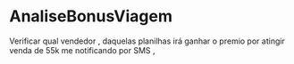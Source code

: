 # AnaliseBonusViagem
Verificar qual vendedor , daquelas planilhas irá ganhar o premio por atingir venda de 55k  me notificando por SMS , 
